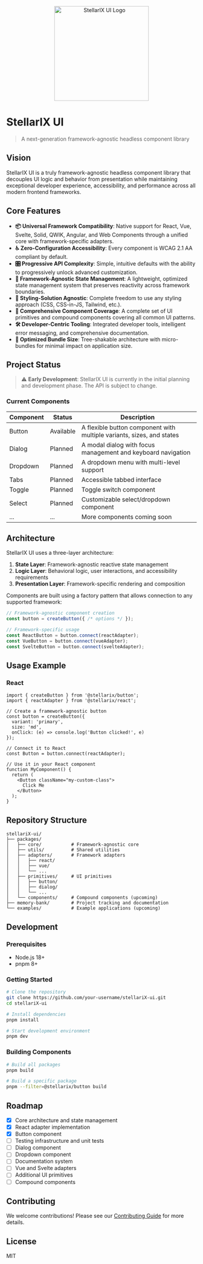 <p align="center">
  <img src="stelariX_Logo.png" alt="StellarIX UI Logo" width="250">
</p>

# StellarIX UI

> A next-generation framework-agnostic headless component library

## Vision

StellarIX UI is a truly framework-agnostic headless component library that decouples UI logic and behavior from presentation while maintaining exceptional developer experience, accessibility, and performance across all modern frontend frameworks.

## Core Features

- **📦 Universal Framework Compatibility**: Native support for React, Vue, Svelte, Solid, QWIK, Angular, and Web Components through a unified core with framework-specific adapters.
- **♿ Zero-Configuration Accessibility**: Every component is WCAG 2.1 AA compliant by default.
- **🎛️ Progressive API Complexity**: Simple, intuitive defaults with the ability to progressively unlock advanced customization.
- **🔄 Framework-Agnostic State Management**: A lightweight, optimized state management system that preserves reactivity across framework boundaries.
- **🎨 Styling-Solution Agnostic**: Complete freedom to use any styling approach (CSS, CSS-in-JS, Tailwind, etc.).
- **🧩 Comprehensive Component Coverage**: A complete set of UI primitives and compound components covering all common UI patterns.
- **🛠️ Developer-Centric Tooling**: Integrated developer tools, intelligent error messaging, and comprehensive documentation.
- **📏 Optimized Bundle Size**: Tree-shakable architecture with micro-bundles for minimal impact on application size.

## Project Status

> ⚠️ **Early Development**: StellarIX UI is currently in the initial planning and development phase. The API is subject to change.

### Current Components

| Component | Status | Description |
|-----------|--------|-------------|
| Button | Available | A flexible button component with multiple variants, sizes, and states |
| Dialog | Planned | A modal dialog with focus management and keyboard navigation |
| Dropdown | Planned | A dropdown menu with multi-level support |
| Tabs | Planned | Accessible tabbed interface |
| Toggle | Planned | Toggle switch component |
| Select | Planned | Customizable select/dropdown component |
| ... | ... | More components coming soon |

## Architecture

StellarIX UI uses a three-layer architecture:

1. **State Layer**: Framework-agnostic reactive state management
2. **Logic Layer**: Behavioral logic, user interactions, and accessibility requirements
3. **Presentation Layer**: Framework-specific rendering and composition

Components are built using a factory pattern that allows connection to any supported framework:

```typescript
// Framework-agnostic component creation
const button = createButton({ /* options */ });

// Framework-specific usage
const ReactButton = button.connect(reactAdapter);
const VueButton = button.connect(vueAdapter);
const SvelteButton = button.connect(svelteAdapter);
```

## Usage Example

### React

```tsx
import { createButton } from '@stellarix/button';
import { reactAdapter } from '@stellarix/react';

// Create a framework-agnostic button
const button = createButton({
  variant: 'primary',
  size: 'md',
  onClick: (e) => console.log('Button clicked!', e)
});

// Connect it to React
const Button = button.connect(reactAdapter);

// Use it in your React component
function MyComponent() {
  return (
    <Button className="my-custom-class">
      Click Me
    </Button>
  );
}
```

## Repository Structure

```
stellariX-ui/
├── packages/
│   ├── core/           # Framework-agnostic core
│   ├── utils/          # Shared utilities
│   ├── adapters/       # Framework adapters
│   │   ├── react/
│   │   ├── vue/
│   │   └── ...
│   ├── primitives/     # UI primitives 
│   │   ├── button/
│   │   ├── dialog/
│   │   └── ...
│   └── components/     # Compound components (upcoming)
├── memory-bank/        # Project tracking and documentation
└── examples/           # Example applications (upcoming)
```

## Development

### Prerequisites

- Node.js 18+
- pnpm 8+

### Getting Started

```bash
# Clone the repository
git clone https://github.com/your-username/stellariX-ui.git
cd stellariX-ui

# Install dependencies
pnpm install

# Start development environment
pnpm dev
```

### Building Components

```bash
# Build all packages
pnpm build

# Build a specific package
pnpm --filter=@stellarix/button build
```

## Roadmap

- [x] Core architecture and state management
- [x] React adapter implementation
- [x] Button component
- [ ] Testing infrastructure and unit tests
- [ ] Dialog component
- [ ] Dropdown component
- [ ] Documentation system
- [ ] Vue and Svelte adapters
- [ ] Additional UI primitives
- [ ] Compound components

## Contributing

We welcome contributions! Please see our [Contributing Guide](CONTRIBUTING.md) for more details.

## License

MIT